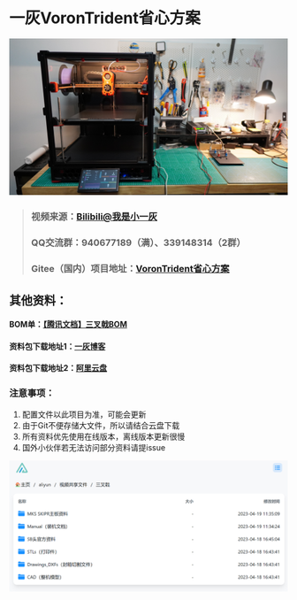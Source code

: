 # 一灰VoronTrident省心方案

![img_2.png](img_2.png)

>### **视频来源**：[Bilibili@我是小一灰](https://space.bilibili.com/258313383 "我是小一灰")
>### QQ交流群：940677189（满）、339148314（2群）
> ### **Gitee（国内）项目地址**：[VoronTrident省心方案](https://gitee.com/yifeilu/voron-trident "我是小一灰")

## 其他资料：
#### **BOM单**：[【腾讯文档】三叉戟BOM](https://docs.qq.com/sheet/DYk5tTHBpSEtPbVh6?tab=BB08J2 "我是小一灰")
#### **资料包下载地址1**：[一灰博客](https://drive.yifeilu.cn/aliyun/%E8%A7%86%E9%A2%91%E5%85%B1%E4%BA%AB%E6%96%87%E4%BB%B6/%E4%B8%89%E5%8F%89%E6%88%9F "我是小一灰")
#### **资料包下载地址2**：[阿里云盘](https://www.aliyundrive.com/s/3trxumG1iBN "我是小一灰")

### 注意事项：

1. 配置文件以此项目为准，可能会更新
2. 由于Git不便存储大文件，所以请结合云盘下载
3. 所有资料优先使用在线版本，离线版本更新很慢
4. 国外小伙伴若无法访问部分资料请提issue

![img_1.png](img_1.png)
